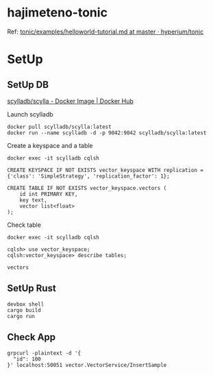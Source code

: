 # hajimeteno-tonic

Ref: [tonic/examples/helloworld-tutorial.md at master · hyperium/tonic](https://github.com/hyperium/tonic/blob/master/examples/helloworld-tutorial.md)

# SetUp


## SetUp DB

[scylladb/scylla - Docker Image | Docker Hub](https://hub.docker.com/r/scylladb/scylla/)

Launch scylladb

```shell
docker pull scylladb/scylla:latest
docker run --name scylladb -d -p 9042:9042 scylladb/scylla:latest
```

Create a keyspace and a table

```shell
docker exec -it scylladb cqlsh
```

```shell
CREATE KEYSPACE IF NOT EXISTS vector_keyspace WITH replication = {'class': 'SimpleStrategy', 'replication_factor': 1};

CREATE TABLE IF NOT EXISTS vector_keyspace.vectors (
    id int PRIMARY KEY,
    key text,
    vector list<float>
);
```

Check table

```shell
docker exec -it scylladb cqlsh
```
```shell
cqlsh> use vector_keyspace;
cqlsh:vector_keyspace> describe tables;

vectors

```

## SetUp Rust

```shell
devbox shell
cargo build
cargo run
```

## Check App

```shell
grpcurl -plaintext -d '{
  "id": 100
}' localhost:50051 vector.VectorService/InsertSample
```
